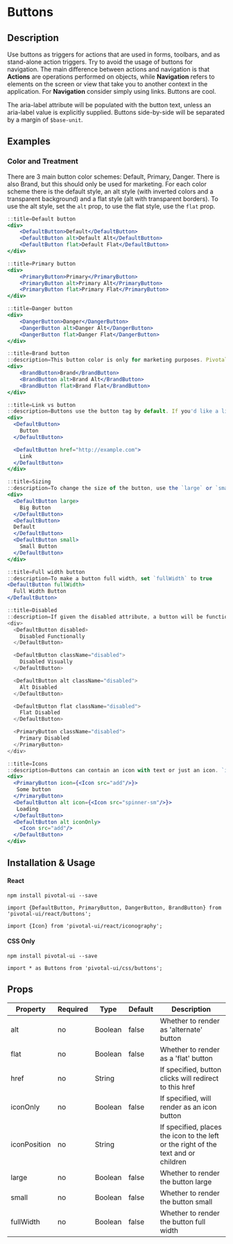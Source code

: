 # Buttons

## Description
Use buttons as triggers for actions that are used in forms, toolbars, and as stand-alone action triggers. Try to avoid the usage of buttons for navigation. The main difference between actions and navigation is that **Actions** are operations performed on objects, while **Navigation** refers to elements on the screen or view that take you to another context in the application. For **Navigation** consider simply using links. Buttons are cool.


The aria-label attribute will be populated with the button text, unless an aria-label value is explicitly supplied. Buttons side-by-side will be separated by a margin of `$base-unit`.

## Examples

### Color and Treatment
There are 3 main button color schemes: Default, Primary, Danger. There is also Brand, but this should only be used for marketing. For each color scheme there is the default style, an alt style (with inverted colors and a transparent background) and a flat style (alt with transparent borders). To use the alt style, set the `alt` prop, to use the flat style, use the `flat` prop.

```jsx
::title=Default button
<div>
    <DefaultButton>Default</DefaultButton>
    <DefaultButton alt>Default Alt</DefaultButton>
    <DefaultButton flat>Default Flat</DefaultButton>
</div>
```

```jsx
::title=Primary button
<div>
    <PrimaryButton>Primary</PrimaryButton>
    <PrimaryButton alt>Primary Alt</PrimaryButton>
    <PrimaryButton flat>Primary Flat</PrimaryButton>
</div>
```

```jsx
::title=Danger button
<div>
    <DangerButton>Danger</DangerButton>
    <DangerButton alt>Danger Alt</DangerButton>
    <DangerButton flat>Danger Flat</DangerButton>
</div>
```

```jsx
::title=Brand button
::description=This button color is only for marketing purposes. Pivotal products should refrain from using this button.
<div>
    <BrandButton>Brand</BrandButton>
    <BrandButton alt>Brand Alt</BrandButton>
    <BrandButton flat>Brand Flat</BrandButton>
</div>
```

```jsx
::title=Link vs button
::description=Buttons use the button tag by default. If you'd like a link rather than a button, simply add an `href` attribute.
<div>
  <DefaultButton>
    Button
  </DefaultButton>

  <DefaultButton href="http://example.com">
    Link
  </DefaultButton>
</div>
```


```jsx
::title=Sizing
::description=To change the size of the button, use the `large` or `small` property.
<div>
  <DefaultButton large>
    Big Button
  </DefaultButton>
  <DefaultButton>
  Default
  </DefaultButton>
  <DefaultButton small>
    Small Button
  </DefaultButton>
</div>
```

```jsx
::title=Full width button
::description=To make a button full width, set `fullWidth` to true
<DefaultButton fullWidth>
  Full Width Button
</DefaultButton>
```

```jsx
::title=Disabled
::description=If given the disabled attribute, a button will be functionally disabled, but will look unchanged. If given the disabled class, a button will be functionally disabled, and will also change visually.
<div>
  <DefaultButton disabled>
    Disabled Functionally
  </DefaultButton>

  <DefaultButton className="disabled">
    Disabled Visually
  </DefaultButton>

  <DefaultButton alt className="disabled">
    Alt Disabled
  </DefaultButton>

  <DefaultButton flat className="disabled">
    Flat Disabled
  </DefaultButton>

  <PrimaryButton className="disabled">
    Primary Disabled
  </PrimaryButton>
</div>
```

```jsx
::title=Icons
::description=Buttons can contain an icon with text or just an icon. `import {Icon} from 'pivotal-ui/react/iconography';`
<div>
  <PrimaryButton icon={<Icon src="add"/>}>
   Some button
  </PrimaryButton>
  <DefaultButton alt icon={<Icon src="spinner-sm"/>}>
   Loading
  </DefaultButton>
  <DefaultButton alt iconOnly>
    <Icon src="add"/>
  </DefaultButton>
</div>

```

## Installation & Usage

#### React
`npm install pivotal-ui --save`

`import {DefaultButton, PrimaryButton, DangerButton, BrandButton} from 'pivotal-ui/react/buttons';`

`import {Icon} from 'pivotal-ui/react/iconography';`

#### CSS Only
`npm install pivotal-ui --save`

`import * as Buttons from 'pivotal-ui/css/buttons';`


## Props

Property     | Required | Type    | Default | Description
-------------|----------|---------|---------|------------
alt          | no       | Boolean | false   | Whether to render as 'alternate' button
flat         | no       | Boolean | false   | Whether to render as a 'flat' button
href         | no       | String  |         | If specified, button clicks will redirect to this href
iconOnly     | no       | Boolean | false   | If specified, will render as an icon button
iconPosition | no       | String  |         | If specified, places the icon to the left or the right of the text and or children
large        | no       | Boolean | false   | Whether to render the button large
small        | no       | Boolean | false   | Whether to render the button small
fullWidth    | no       | Boolean | false   | Whether to render the button full width
